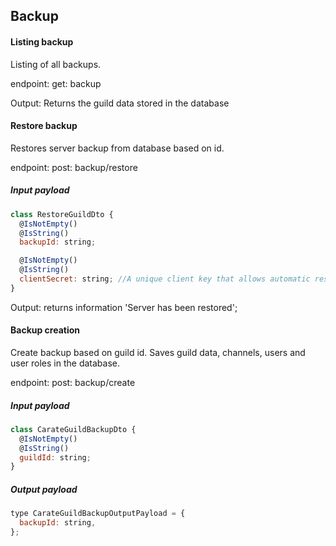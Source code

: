 ## Backup

#### Listing backup

Listing of all backups.

endpoint: get: backup

Output: Returns the guild data stored in the database

#### Restore backup

Restores server backup from database based on id.

endpoint: post: backup/restore

##### Input payload

```javascript
class RestoreGuildDto {
  @IsNotEmpty()
  @IsString()
  backupId: string;

  @IsNotEmpty()
  @IsString()
  clientSecret: string; //A unique client key that allows automatic restoration of the server. We can find client secret at https://discord.com/developers/applications
}
```

Output: returns information 'Server has been restored';

#### Backup creation

Create backup based on guild id. Saves guild data, channels, users and user roles in the database.

endpoint: post: backup/create

##### Input payload

```javascript
class CarateGuildBackupDto {
  @IsNotEmpty()
  @IsString()
  guildId: string;
}
```

##### Output payload

```javascript
type CarateGuildBackupOutputPayload = {
  backupId: string,
};
```
